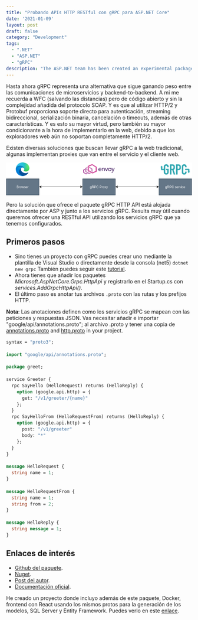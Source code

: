 ```yaml
---
title: "Probando APIs HTTP RESTful con gRPC para ASP.NET Core"
date: '2021-01-09'
layout: post
draft: false
category: "Development"
tags:
  - ".NET"
  - "ASP.NET"
  - "gRPC"
description: "The ASP.NET team has been created an experimental package that allows creating HTTP RESTful APIs for gRPC services."
---
```


Hasta ahora gRPC representa una alternativa que sigue ganando peso entre las comunicaciones de microservicios y backend-to-backend. A mi me recuerda a WFC (salvando las distancias) pero de código abierto y sin la complejidad añadida del protocolo SOAP. Y es que al utilizar HTTP/2 y Protobuf proporciona soporte directo para autenticación, streaming bidireccional, serialización binaria, cancelación o timeouts, además de otras características. Y es esto su mayor virtud, pero también su mayor condicionante a la hora de implementarlo en la web, debido  a que los exploradores web aún no soportan completamente HTTP/2.

Existen diversas soluciones que buscan llevar gRPC a la web tradicional, algunas implementan proxies que van entre el servicio y el cliente web.

![gRPC with proxy. Caption: “proxy example.”](./proxy.png)

Pero la solución que ofrece el paquete gRPC HTTP API está alojada directamente por ASP y junto a los servicios gRPC. Resulta muy útil cuando queremos ofrecer una RESTful API utilizando los servicios gRPC que ya tenemos configurados.

## Primeros pasos

- Sino tienes un proyecto con gRPC puedes crear uno mediante la plantilla de Visual Studio o directamente desde la consola (net5) `dotnet new grpc` También puedes seguir este [tutorial](https://docs.microsoft.com/en-us/aspnet/core/tutorials/grpc/grpc-start?view=aspnetcore-5.0&tabs=visual-studio).
- Ahora tienes que añadir los paquetes *Microsoft.AspNetCore.Grpc.HttpApi*  y registrarlo en el Startup.cs con *services.AddGrpcHttpApi()*.
- El último paso es anotar tus archivos `.proto` con las rutas y los prefijos HTTP.

**Nota**: Las anotaciones definen como los servicios gRPC se mapean con las peticiones y respuestas JSON. Vas necesitar añadir e importar "google/api/annotations.proto"; al archivo .proto y tener una copia de [annotations.proto](https://github.com/aspnet/AspLabs/blob/12d388c1964c8844dcbbdcd643f8bd7c6423a4c4/src/GrpcHttpApi/sample/Proto/google/api/annotations.proto) and [http.proto](https://github.com/aspnet/AspLabs/blob/12d388c1964c8844dcbbdcd643f8bd7c6423a4c4/src/GrpcHttpApi/sample/Proto/google/api/http.proto) in your project.

```proto
syntax = "proto3";

import "google/api/annotations.proto";

package greet;

service Greeter {
  rpc SayHello (HelloRequest) returns (HelloReply) {
    option (google.api.http) = {
      get: "/v1/greeter/{name}"
    };
  }
  rpc SayHelloFrom (HelloRequestFrom) returns (HelloReply) {
    option (google.api.http) = {
      post: "/v1/greeter"
      body: "*"
    };
  }
}

message HelloRequest {
  string name = 1;
}

message HelloRequestFrom {
  string name = 1;
  string from = 2;
}

message HelloReply {
  string message = 1;
}
```

## Enlaces de interés

- [Github del paquete](https://github.com/aspnet/AspLabs/tree/master/src/GrpcHttpApi).
- [Nuget](https://www.nuget.org/packages/Microsoft.AspNetCore.Grpc.HttpApi).
- [Post del autor](http://james.newtonking.com/archive/2020/03/31/introducing-grpc-http-api).
- [Documentación oficial](https://docs.microsoft.com/en-us/aspnet/core/grpc/httpapi?view=aspnetcore-5.0).

He creado un proyecto donde incluyo además de este paquete, Docker, frontend con React usando los mismos protos para la generación de los modelos, SQL Server y Entity Framework. Puedes verlo en este [enlace](https://github.com/jsantanders/todoapp).
